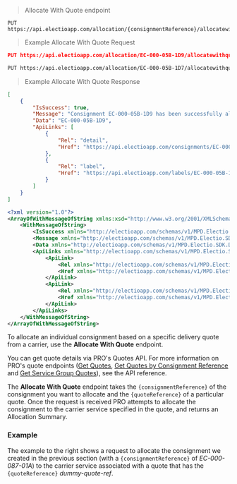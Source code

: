 > Allocate With Quote endpoint
```
PUT https://api.electioapp.com/allocation/{consignmentReference}/allocatewithquote/{quoteReference}
```
> Example Allocate With Quote Request
```json
PUT https://api.electioapp.com/allocation/EC-000-05B-1D9/allocatewithquote/112236d5-4460-492f-a6bd-aa3f00f62dfb
```
```xml
PUT https://api.electioapp.com/allocation/EC-000-05B-1D7/allocatewithquote/d0f05553-eed6-44aa-a11b-aa3f00f54784
```
> Example Allocate With Quote Response
```json
[
    {
        "IsSuccess": true,
        "Message": "Consignment EC-000-05B-1D9 has been successfully allocated with UPS STANDARD (Delivery Confirmation Signature Required) for shipping on 01/05/2019 17:00:00 +00:00",
        "Data": "EC-000-05B-1D9",
        "ApiLinks": [
            {
                "Rel": "detail",
                "Href": "https://api.electioapp.com/consignments/EC-000-05B-1D9"
            },
            {
                "Rel": "label",
                "Href": "https://api.electioapp.com/labels/EC-000-05B-1D9"
            }
        ]
    }
]
```

```xml
<?xml version="1.0"?>
<ArrayOfWithMessageOfString xmlns:xsd="http://www.w3.org/2001/XMLSchema" xmlns:xsi="http://www.w3.org/2001/XMLSchema-instance">
    <WithMessageOfString>
        <IsSuccess xmlns="http://electioapp.com/schemas/v1/MPD.Electio.SDK.DataTypes.Consignments">true</IsSuccess>
        <Message xmlns="http://electioapp.com/schemas/v1/MPD.Electio.SDK.DataTypes.Consignments">Consignment EC-000-05B-1D7 has been successfully allocated with UPS STANDARD (Delivery Confirmation Signature Required) for shipping on 01/05/2019 17:00:00 +00:00</Message>
        <Data xmlns="http://electioapp.com/schemas/v1/MPD.Electio.SDK.DataTypes.Consignments">EC-000-05B-1D7</Data>
        <ApiLinks xmlns="http://electioapp.com/schemas/v1/MPD.Electio.SDK.DataTypes.Consignments">
            <ApiLink>
                <Rel xmlns="http://electioapp.com/schemas/v1/MPD.Electio.SDK.DataTypes.Common">detail</Rel>
                <Href xmlns="http://electioapp.com/schemas/v1/MPD.Electio.SDK.DataTypes.Common">https://api.electioapp.com/consignments/EC-000-05B-1D7</Href>
            </ApiLink>
            <ApiLink>
                <Rel xmlns="http://electioapp.com/schemas/v1/MPD.Electio.SDK.DataTypes.Common">label</Rel>
                <Href xmlns="http://electioapp.com/schemas/v1/MPD.Electio.SDK.DataTypes.Common">https://api.electioapp.com/labels/EC-000-05B-1D7</Href>
            </ApiLink>
        </ApiLinks>
    </WithMessageOfString>
</ArrayOfWithMessageOfString>
```

To allocate an individual consignment based on a specific delivery quote from a carrier, use the **Allocate With Quote** endpoint.

<aside class="note">
  You can get quote details via PRO's Quotes API. For more information on PRO's quote endpoints (<a href="https://docs.electioapp.com/#/api/GetQuotes">Get Quotes</a>, <a href="https://docs.electioapp.com/#/api/GetQuotesbyConsignmentReference">Get Quotes by Consignment Reference</a> and <a href="https://docs.electioapp.com/#/api/GetServiceGroupQuotes">Get Service Group Quotes</a>), see the API reference.
</aside>

The **Allocate With Quote** endpoint takes the `{consignmentReference}` of the consignment you want to allocate and the `{quoteReference}` of a particular quote. Once the request is received PRO attempts to allocate the consignment to the carrier service specified in the quote, and returns an Allocation Summary.

### Example

The example to the right shows a request to allocate the consignment we created in the previous section (with a `{consignmentReference}` of _EC-000-087-01A_) to the carrier service associated with a quote that has the `{quoteReference}` _dummy-quote-ref_.